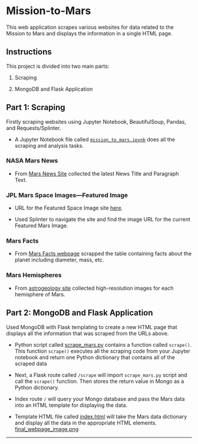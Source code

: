 # Mission-to-Mars

This web application scrapes various websites for data related to the Mission to Mars and displays the information in a single HTML page.

## Instructions 

This project is divided into two main parts: 

1. Scraping 

2. MongoDB and Flask Application

## Part  1: Scraping

Firstly scraping websites using Jupyter Notebook, BeautifulSoup, Pandas, and Requests/Splinter.

* A Jupyter Notebook file called [`mission_to_mars.ipynb`](mission_to_mars.ipynb) does all the scraping and analysis tasks.

### NASA Mars News

* From [Mars News Site](https://redplanetscience.com/) collected the latest News Title and Paragraph Text. 


### JPL Mars Space Images—Featured Image

* URL for the Featured Space Image site [here](https://spaceimages-mars.com).

* Used Splinter to navigate the site and find the image URL for the current Featured Mars Image.


### Mars Facts

* From [Mars Facts webpage](https://galaxyfacts-mars.com) scrapped the table containing facts about the planet including diameter, mass, etc.


### Mars Hemispheres

* From [astrogeology site](https://marshemispheres.com/) collected high-resolution images for each hemisphere of Mars.


## Part 2: MongoDB and Flask Application

Used MongoDB with Flask templating to create a new HTML page that displays all the information that was scraped from the URLs above.

* Python script called [scrape_mars.py](scrape_mars.py) contains a function called `scrape()`. This function `scrape()` executes all the scraping code from your Jupyter notebook and return one Python dictionary that contains all of the scraped data

* Next, a Flask route called `/scrape` will import `scrape_mars.py` script and call the `scrape()` function. Then stores the return value in Mongo as a Python dictionary.

* Index route `/` will query your Mongo database and pass the Mars data into an HTML template for displaying the data.

* Template HTML file called [index.html](templates/index.html) will take the Mars data dictionary and display all the data in the appropriate HTML elements. 
[final_webpage_image.png](127.0.0.1_5000_.png)

- - -



